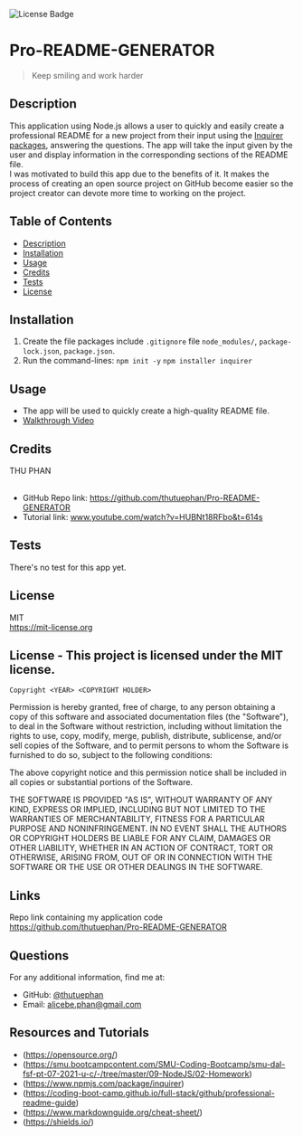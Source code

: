 ![License Badge](https://img.shields.io/badge/license-MIT-yellow.svg)
  
  # Pro-README-GENERATOR
  
  > Keep smiling and work harder
  
  ## Description
  This application using Node.js allows a user to quickly and easily create a professional README for a new project from their input using the [Inquirer packages](https://www.npmjs.com/package/inquirer), answering the questions. The app will take the input given by the user and display information in the corresponding sections of the README file.
  <br>
  I was motivated to build this app due to the benefits of it. It makes the process of creating an open source project on GitHub become easier so the project creator can devote more time to working on the project.
  <br>

  ## Table of Contents
  - [Description](#)
  - [Installation](#installation)
  - [Usage](#usage)
  - [Credits](#credits)
  - [Tests](#tests)
  - [License](#license)

  ## Installation
  1. Create the file packages include `.gitignore` file `node_modules/`, `package-lock.json`, `package.json`. 
  2. Run the command-lines: 
  `npm init -y` 
   `npm installer inquirer`

  ## Usage
  * The app will be used to quickly create a high-quality README file.
  * [Walkthrough Video](https://drive.google.com/file/d/11wkH_8Y7FECmIox_peZDXuVqWN4nG7Oe/view?usp=sharing)


  ## Credits
  THU PHAN  
  <br>
  * GitHub Repo link: https://github.com/thutuephan/Pro-README-GENERATOR
  * Tutorial link: www.youtube.com/watch?v=HUBNt18RFbo&t=614s
  
  ## Tests
  There's no test for this app yet.

  ## License
  MIT
  <br>
  https://mit-license.org
  

  ## License - This project is licensed under the MIT license.
    Copyright <YEAR> <COPYRIGHT HOLDER>

Permission is hereby granted, free of charge, to any person obtaining a copy of this software and associated documentation files (the "Software"), to deal in the Software without restriction, including without limitation the rights to use, copy, modify, merge, publish, distribute, sublicense, and/or sell copies of the Software, and to permit persons to whom the Software is furnished to do so, subject to the following conditions:

The above copyright notice and this permission notice shall be included in all copies or substantial portions of the Software.

THE SOFTWARE IS PROVIDED "AS IS", WITHOUT WARRANTY OF ANY KIND, EXPRESS OR IMPLIED, INCLUDING BUT NOT LIMITED TO THE WARRANTIES OF MERCHANTABILITY, FITNESS FOR A PARTICULAR PURPOSE AND NONINFRINGEMENT. IN NO EVENT SHALL THE AUTHORS OR COPYRIGHT HOLDERS BE LIABLE FOR ANY CLAIM, DAMAGES OR OTHER LIABILITY, WHETHER IN AN ACTION OF CONTRACT, TORT OR OTHERWISE, ARISING FROM, OUT OF OR IN CONNECTION WITH THE SOFTWARE OR THE USE OR OTHER DEALINGS IN THE SOFTWARE.

  
  ## Links
  Repo link containing my application code
  https://github.com/thutuephan/Pro-README-GENERATOR

  ## Questions
  For any additional information, find me at:
  <br>
  * GitHub: [@thutuephan](https://github.com/thutuephan)
  * Email: [alicebe.phan@gmail.com](mailto:alicebe.phan@gmail.com)

  ## Resources and Tutorials
  * (https://opensource.org/)
  * (https://smu.bootcampcontent.com/SMU-Coding-Bootcamp/smu-dal-fsf-pt-07-2021-u-c/-/tree/master/09-NodeJS/02-Homework)
  * (https://www.npmjs.com/package/inquirer)
  * (https://coding-boot-camp.github.io/full-stack/github/professional-readme-guide)
  * (https://www.markdownguide.org/cheat-sheet/)
  * (https://shields.io/)

  

  